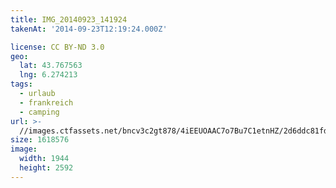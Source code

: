 ```yaml
---
title: IMG_20140923_141924
takenAt: '2014-09-23T12:19:24.000Z'

license: CC BY-ND 3.0
geo:
  lat: 43.767563
  lng: 6.274213
tags:
  - urlaub
  - frankreich
  - camping
url: >-
  //images.ctfassets.net/bncv3c2gt878/4iEEUOAAC7o7Bu7C1etnHZ/2d6ddc81fd05e9a6b56c549e349e765b/img_20140923_141924_27696681854_o
size: 1618576
image:
  width: 1944
  height: 2592
---
```

